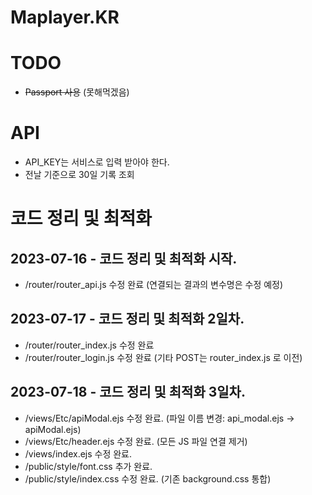 # Maplayer.KR

# TODO
  * ~~Passport 사용~~ (못해먹겠음)

# API
  * API_KEY는 서비스로 입력 받아야 한다.
  * 전날 기준으로 30일 기록 조회
  
# 코드 정리 및 최적화
## 2023-07-16 - 코드 정리 및 최적화 시작.
  * /router/router_api.js 수정 완료 (연결되는 결과의 변수명은 수정 예정)

## 2023-07-17 - 코드 정리 및 최적화 2일차.
  * /router/router_index.js 수정 완료
  * /router/router_login.js 수정 완료 (기타 POST는 router_index.js 로 이전)

## 2023-07-18 - 코드 정리 및 최적화 3일차.
  * /views/Etc/apiModal.ejs 수정 완료. (파일 이름 변경: api_modal.ejs -> apiModal.ejs)
  * /views/Etc/header.ejs 수정 완료. (모든 JS 파일 연결 제거)
  * /views/index.ejs 수정 완료.
  * /public/style/font.css 추가 완료.
  * /public/style/index.css 수정 완료. (기존 background.css 통합)